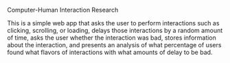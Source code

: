 Computer-Human Interaction Research

This is a simple web app that asks the user to perform interactions
such as clicking, scrolling, or loading,
delays those interactions by a random amount of time,
asks the user whether the interaction was bad,
stores information about the interaction,
and presents an analysis of what percentage of users
found what flavors of interactions with what amounts of delay
to be bad.
